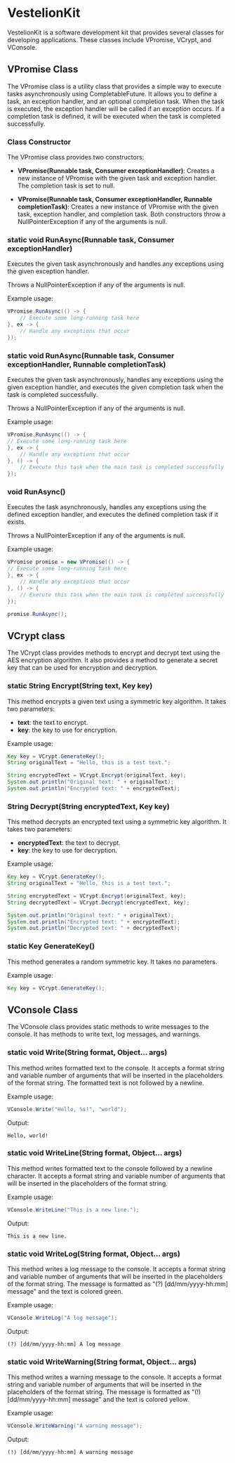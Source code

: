 # VestelionKit

VestelionKit is a software development kit that provides several classes for developing applications. These classes include VPromise, VCrypt, and VConsole.

## VPromise Class

The VPromise class is a utility class that provides a simple way to execute tasks asynchronously using CompletableFuture. It allows you to define a task, an exception handler, and an optional completion task. When the task is executed, the exception handler will be called if an exception occurs. If a completion task is defined, it will be executed when the task is completed successfully.

### Class Constructor

The VPromise class provides two constructors:

* **VPromise(Runnable task, Consumer<Throwable> exceptionHandler)**: Creates a new instance of VPromise with the given task and exception handler. The completion task is set to null.

* **VPromise(Runnable task, Consumer<Throwable> exceptionHandler, Runnable completionTask)**: Creates a new instance of VPromise with the given task, exception handler, and completion task.
Both constructors throw a NullPointerException if any of the arguments is null.

### static void RunAsync(Runnable task, Consumer<Throwable> exceptionHandler)</u>

Executes the given task asynchronously and handles any exceptions using the given exception handler.
    
Throws a NullPointerException if any of the arguments is null.
    
Example usage:
```Java
VPromise.RunAsync(() -> {
    // Execute some long-running task here
}, ex -> {
    // Handle any exceptions that occur
});
```

### static void RunAsync(Runnable task, Consumer<Throwable> exceptionHandler, Runnable completionTask)

Executes the given task asynchronously, handles any exceptions using the given exception handler, and executes the given completion task when the task is completed successfully.

Throws a NullPointerException if any of the arguments is null.
    
Example usage:
```Java
VPromise.RunAsync(() -> {
// Execute some long-running task here
}, ex -> {
    // Handle any exceptions that occur
}, () -> {
    // Execute this task when the main task is completed successfully
});
```

### void RunAsync()

Executes the task asynchronously, handles any exceptions using the defined exception handler, and executes the defined completion task if it exists.
    
Throws a NullPointerException if any of the arguments is null.
    
Example usage:
```Java
VPromise promise = new VPromise(() -> {
// Execute some long-running task here
}, ex -> {
    // Handle any exceptions that occur
}, () -> {
    // Execute this task when the main task is completed successfully
});

promise.RunAsync();
```
    
## VCrypt class

The VCrypt class provides methods to encrypt and decrypt text using the AES encryption algorithm. It also provides a method to generate a secret key that can be used for encryption and decryption.
    
### static String Encrypt(String text, Key key)
    
This method encrypts a given text using a symmetric key algorithm. It takes two parameters:

* **text**: the text to encrypt.
* **key**: the key to use for encryption.
    
Example usage:

```Java
Key key = VCrypt.GenerateKey();
String originalText = "Hello, this is a test text.";

String encryptedText = VCrypt.Encrypt(originalText, key);
System.out.println("Original text: " + originalText);
System.out.println("Encrypted text: " + encryptedText);
```    
    
### String Decrypt(String encryptedText, Key key)
    
This method decrypts an encrypted text using a symmetric key algorithm. It takes two parameters:

* **encryptedText**: the text to decrypt.
* **key**: the key to use for decryption.
    
Example usage:

```Java
Key key = VCrypt.GenerateKey();
String originalText = "Hello, this is a test text.";

String encryptedText = VCrypt.Encrypt(originalText, key);
String decryptedText = VCrypt.Decrypt(encryptedText, key);

System.out.println("Original text: " + originalText);
System.out.println("Encrypted text: " + encryptedText);
System.out.println("Decrypted text: " + decryptedText);
```
    
### static Key GenerateKey()
    
This method generates a random symmetric key. It takes no parameters.

Example usage:

```Java
Key key = VCrypt.GenerateKey();
```
    
## VConsole Class

The VConsole class provides static methods to write messages to the console. It has methods to write text, log messages, and warnings.

### static void Write(String format, Object... args)

This method writes formatted text to the console. It accepts a format string and variable number of arguments that will be inserted in the placeholders of the format string. The formatted text is not followed by a newline.

Example usage:
```Java
VConsole.Write("Hello, %s!", "world");
```

Output:
```
Hello, world!
```

### static void WriteLine(String format, Object... args)

This method writes formatted text to the console followed by a newline character. It accepts a format string and variable number of arguments that will be inserted in the placeholders of the format string.

Example usage:
```Java
VConsole.WriteLine("This is a new line.");
```

Output:
```
This is a new line.
```

### static void WriteLog(String format, Object... args)

This method writes a log message to the console. It accepts a format string and variable number of arguments that will be inserted in the placeholders of the format string. The message is formatted as "(?) [dd/mm/yyyy-hh:mm] message" and the text is colored green.

Example usage:
```java
VConsole.WriteLog("A log message");
```
    
Output:
```
(?) [dd/mm/yyyy-hh:mm] A log message
```

### static void WriteWarning(String format, Object... args)

This method writes a warning message to the console. It accepts a format string and variable number of arguments that will be inserted in the placeholders of the format string. The message is formatted as "(!) [dd/mm/yyyy-hh:mm] message" and the text is colored yellow.

Example usage:
```java
VConsole.WriteWarning("A warning message");
```
    
Output:
```
(!) [dd/mm/yyyy-hh:mm] A warning message
```
